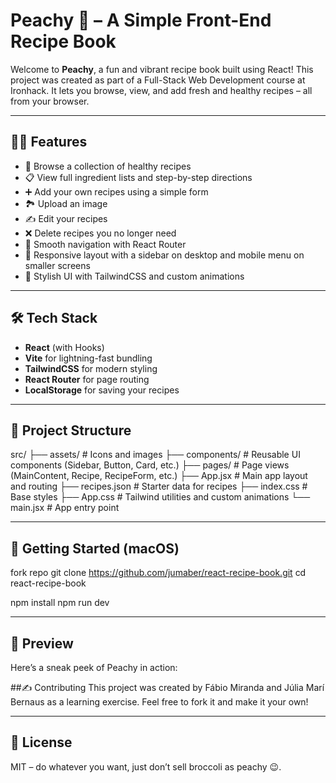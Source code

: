 # Peachy 🍑 – A Simple Front-End Recipe Book

Welcome to **Peachy**, a fun and vibrant recipe book built using React! This project was created as part of a Full-Stack Web Development course at Ironhack. It lets you browse, view, and add fresh and healthy recipes – all from your browser.

---

## 🧑‍🍳 Features

- 🧾 Browse a collection of healthy recipes
- 📋 View full ingredient lists and step-by-step directions
- ➕ Add your own recipes using a simple form
- 🏞️ Upload an image
- ✍️ Edit your recipes
- ❌ Delete recipes you no longer need
- 🧭 Smooth navigation with React Router
- 📱 Responsive layout with a sidebar on desktop and mobile menu on smaller screens
- 🎨 Stylish UI with TailwindCSS and custom animations

---

## 🛠️ Tech Stack

- **React** (with Hooks)
- **Vite** for lightning-fast bundling
- **TailwindCSS** for modern styling
- **React Router** for page routing
- **LocalStorage** for saving your recipes

---

## 📁 Project Structure
src/ 
├── assets/ # Icons and images 
├── components/ # Reusable UI components (Sidebar, Button, Card, etc.) 
├── pages/ # Page views (MainContent, Recipe, RecipeForm, etc.) 
├── App.jsx # Main app layout and routing 
├── recipes.json # Starter data for recipes 
├── index.css # Base styles 
├── App.css # Tailwind utilities and custom animations 
└── main.jsx # App entry point

---

## 🚀 Getting Started (macOS)

fork repo
git clone https://github.com/jumaber/react-recipe-book.git
cd react-recipe-book

npm install
npm run dev

---

## 📸 Preview
Here’s a sneak peek of Peachy in action:

##✍️ Contributing
This project was created by Fábio Miranda and Júlia Marí Bernaus as a learning exercise. Feel free to fork it and make it your own!

---

## 📄 License
MIT – do whatever you want, just don’t sell broccoli as peachy 😉.
